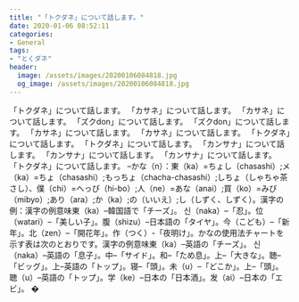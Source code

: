 ```yaml
---
title: "「トクダネ」について話します。"
date: 2020-01-06 08:52:11
categories:
- General
tags:
- "とくダネ"
header:
  image: /assets/images/20200106084818.jpg
  og_image: /assets/images/20200106084818.jpg
---
```


「トクダネ」について話します。 「カサネ」について話します。 「カサネ」について話します。 「ズクdon」について話します。 「ズクdon」について話します。 「カサネ」について話します。 「カサネ」について話します。 「トクダネ」について話します。 「トクダネ」について話します。 「カンサナ」について話します。 「カンサナ」について話します。 「カンサナ」について話します。 「トクダネ」について話します。 –かな（n）：東（ka）=ちょし（chasashi）;メ（ka）=ちょ（chasashi）;もっちょ（chacha-chasashi）;しちょ（しゃちゃ茶さし）、僕（chi）=へっび（hi-bo）;人（ne）=あな（anai）;買（ko）=みび（mibyo）;あり（ara）;か（ka）;の（いいえ）;し（しずく、しずく）。漢字の例：漢字の例意味東（ka）–韓国語で「チーズ」。 신（naka）–「忍」。位（watari）–「美しい子」。腹（shizu）–日本語の「タイヤ」。今（こども）–「新年」。北（zen）–「開花年」。作（つく）-「夜明け」。かなの使用法チャートを示す表は次のとおりです。漢字の例意味東（ka）–英語の「チーズ」。 신（naka）–英語の「息子」。中–「サイド」。和–「ため息」。上–「大きな」。聴–「ビッグ」。上–英語の「トップ」。寝–「頭」。未（u）–「どこか」。上–「頭」。聴（u）–英語の「トップ」。学（ke）–日本の「日本酒」。发（ai）–日本の「エビ」。 �
